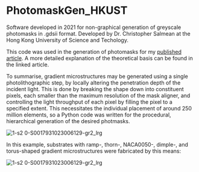 # PhotomaskGen_HKUST
Software developed in 2021 for non-graphical generation of greyscale photomasks in .gdsii format.  Developed by Dr. Christopher Salmean at the Hong Kong University of Science and Techology.

This code was used in the generation of photomasks for my [published article](https://www.sciencedirect.com/science/article/pii/S0017931023006129). A more detailed explanation of the theoretical basis can be found in the linked article.  

To summarise, gradient microstructures may be generated using a single photolithographic step, by locally altering the penetration depth of the incident light. This is done by breaking the shape down into constituent pixels, each smaller than the maximum resolution of the mask aligner, and controlling the light throughput of each pixel by filling the pixel to a specified extent. This necessitates the individual placement of around 250 million elements, so a Python code was written for the procedural, hierarchical generation of the desired photmasks.  

![1-s2 0-S0017931023006129-gr2_lrg](https://github.com/csalmean/PhotomaskGen_HKUST/assets/133036780/ceea24b4-c833-4d8c-a672-fea34f6b87a3)

In this example, substrates with ramp-, thorn-, NACA0050-, dimple-, and torus-shaped gradient microstructures were fabricated by this means:  

![1-s2 0-S0017931023006129-gr2_lrg](https://github.com/csalmean/PhotomaskGen_HKUST/assets/133036780/fa5c3ee6-7f66-4d4c-ab4d-b6dd219bb2fd)

